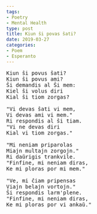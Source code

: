 ```yaml
---
tags:
- Poetry
- Mental Health
type: post
title: Kiun ŝi povas ŝati?
date: 2019-03-27
categories:
- Poem
- Esperanto
---
```


<pre class="verse">
Kiun ŝi povus ŝati?
Kiun ŝi povus ami?
Ŝi demandis al Ŝi mem:
Kiel ŝi volus diri
Kial ŝi tiom zorgas?

"Vi devas ŝati vi mem,
Vi devas ami vi mem."
Ri respondis al ŝi tiam.
"Vi ne devas diri
Kial vi tiom zorgas."

"Mi neniam priparolas
Miajn multajn zorgojn."
Ri daŭrigis trankvile.
"Finfine, mi neniam diras,
Ke mi ploras por mi mem."

"Ve, mi ĉiam pripensas
Viajn belajn vortojn."
Ŝi respondis larm'plene.
"Finfine, mi neniam diras,
Ke mi ploras por vi ankaŭ."
</pre>
